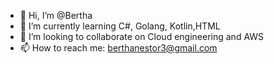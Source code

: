 - 👋 Hi, I’m @Bertha
- 🌱 I’m currently learning C#, Golang, Kotlin,HTML
- 💞️ I’m looking to collaborate on Cloud engineering and AWS
- 📫 How to reach me: 	berthanestor3@gmail.com

<!---
BerthaSh/BerthaSh is a ✨ special ✨ repository because its `README.md` (this file) appears on your GitHub profile.
You can click the Preview link to take a look at your changes.
--->
